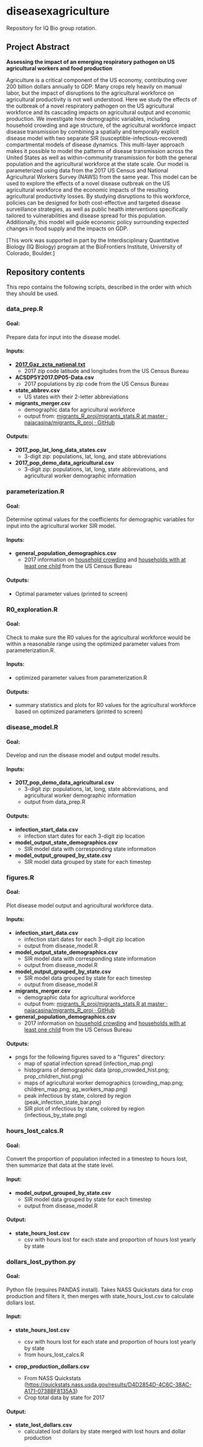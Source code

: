 # diseasexagriculture
Repository for IQ Bio group rotation.

## Project Abstract

**Assessing the impact of an emerging respiratory pathogen on US agricultural workers and food production** 

Agriculture is a critical component of the US economy, contributing over 200 billion dollars annually to GDP. Many crops rely heavily on manual labor, but the impact of disruptions to the agricultural workforce on agricultural productivity is not well understood. Here we study the effects of the outbreak of a novel respiratory pathogen on the US agricultural workforce and its cascading impacts on agricultural output and economic production. We investigate how demographic variables, including household crowding and age structure, of the agricultural workforce impact disease transmission by combining a spatially and temporally explicit disease model with two separate SIR (susceptible-infectious-recovered) compartmental models of disease dynamics. This multi-layer approach makes it possible to model the patterns of disease transmission across the United States as well as within-community transmission for both the general population and the agricultural workforce at the state scale. Our model is parameterized using data from the 2017 US Census and National Agricultural Workers Survey (NAWS) from the same year. This model can be used to explore the effects of a novel disease outbreak on the US agricultural workforce and the economic impacts of the resulting agricultural productivity losses. By studying disruptions to this workforce, policies can be designed for both cost-effective and targeted disease surveillance strategies, as well as public health interventions specifically tailored to vulnerabilities and disease spread for this population. Additionally, this model will guide economic policy surrounding expected changes in food supply and the impacts on GDP.

[This work was supported in part by the Interdisciplinary Quantitative Biology (IQ Biology) program at the BioFrontiers Institute, University of Colorado, Boulder.]

## Repository contents

This repo contains the following scripts, described in the order with which they should be used.

### data_prep.R

#### Goal:

Prepare data for input into the disease model.

#### Inputs:

* **[2017_Gaz_zcta_national.txt](https://www.census.gov/geographies/reference-files/time-series/geo/gazetteer-files.2017.html#list-tab-264479560)** 
  * 2017 zip code latitude and longitudes from the US Census Bureau
* **ACSDP5Y2017.DP05-Data.csv** 
  * 2017 populations by zip code from the US Census Bureau
* **state_abbrev.csv** 
  * US states with their 2-letter abbreviations
* **migrants_merger.csv** 
  * demographic data for agricultural workforce
  * output from: [migrants_R_proj/migrants_stats.R at master · naiacasina/migrants_R_proj · GitHub](https://github.com/naiacasina/migrants_R_proj/blob/master/migrants_stats.R)

#### Outputs:

* **2017_pop_lat_long_data_states.csv** 
  * 3-digit zip: populations, lat, long, and state abbreviations
* **2017_pop_demo_data_agricultural.csv** 
  * 3-digit zip: populations, lat, long, state abbreviations, and agricultural worker demographic information



### parameterization.R

#### Goal:

Determine optimal values for the coefficients for demographic variables for input into the agricultural worker SIR model.

#### Inputs:

* **general_population_demographics.csv**
  * 2017 information on [household crowding](https://data.census.gov/table/ACSDP1Y2017.DP04?g=010XX00US$0400000) and [households with at least one child](https://data.census.gov/table/ACSST1Y2017.S1101?t=Families%20and%20Living%20Arrangements&g=010XX00US$0400000) from the US Census Bureau

#### Outputs:

* Optimal parameter values (printed to screen)



### R0_exploration.R

#### Goal:

Check to make sure the R0 values for the agricultural workforce would be within a reasonable range using the optimized parameter values from parameterization.R.

#### Inputs:

* optimized parameter values from parameterization.R

#### Outputs:

* summary statistics and plots for R0 values for the agricultural workforce based on optimized parameters (printed to screen)



### disease_model.R

#### Goal:

Develop and run the disease model and output model results.

#### Inputs:

* **2017_pop_demo_data_agricultural.csv**
  * 3-digit zip: populations, lat, long, state abbreviations, and agricultural worker demographic information
  * output from data_prep.R

#### Outputs:

* **infection_start_data.csv**
  * infection start dates for each 3-digit zip location
* **model_output_state_demographics.csv**
  * SIR model data with corresponding state information
* **model_output_grouped_by_state.csv**
  * SIR model data grouped by state for each timestep



### figures.R

#### Goal:

Plot disease model output and agricultural workforce data.

#### Inputs:

* **infection_start_data.csv**
  * infection start dates for each 3-digit zip location
  * output from disease_model.R
* **model_output_state_demographics.csv**
  * SIR model data with corresponding state information
  * output from disease_model.R
* **model_output_grouped_by_state.csv**
  * SIR model data grouped by state for each timestep
  * output from disease_model.R
* **migrants_merger.csv**
  * demographic data for agricultural workforce
  * output from: [migrants_R_proj/migrants_stats.R at master · naiacasina/migrants_R_proj · GitHub](https://github.com/naiacasina/migrants_R_proj/blob/master/migrants_stats.R)
* **general_population_demographics.csv**
  * 2017 information on [household crowding](https://data.census.gov/table/ACSDP1Y2017.DP04?g=010XX00US$0400000) and [households with at least one child](https://data.census.gov/table/ACSST1Y2017.S1101?t=Families%20and%20Living%20Arrangements&g=010XX00US$0400000) from the US Census Bureau

#### Outputs:

* pngs for the following figures saved to a "figures" directory:
  * map of spatial infection spread (infection_map.png)
  * histograms of demographic data (prop_crowded_hist.png; prop_children_hist.png)
  * maps of agricultural worker demographics (crowding_map.png; children_map.png; ag_workers_map.png)
  * peak infectious by state, colored by region (peak_infection_state_bar.png)
  * SIR plot of infectious by state, colored by region (infectious_by_state.png)

### hours_lost_calcs.R

#### Goal:

Convert the proportion of population infected in a timestep to hours lost, then summarize that data at the state level.

#### Input:

* **model_output_grouped_by_state.csv**
  * SIR model data grouped by state for each timestep
  * output from disease_model.R

#### Output:

* **state_hours_lost.csv**
  * csv with hours lost for each state and proportion of hours lost yearly by state
  

### dollars_lost_python.py

#### Goal:

Python file (requires PANDAS install). Takes NASS Quickstats data for crop production and filters it, then merges with state_hours_lost.csv to calculate dollars lost.

#### Input:

* **state_hours_lost.csv**
  * csv with hours lost for each state and proportion of hours lost yearly by state
  * from hours_lost_calcs.R
  
* **crop_production_dollars.csv**
  * From NASS Quickstats (https://quickstats.nass.usda.gov/results/D4D2854D-4C6C-38AC-A171-0738BF8135A3)
  * Crop total data by state for 2017 

#### Output:

* **state_lost_dollars.csv**
  * calculated lost dollars by state merged with lost hours and dollar production